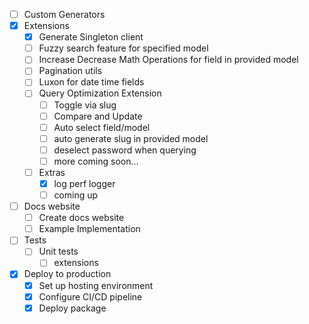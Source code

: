 - [ ] Custom Generators
- [x] Extensions
  - [x] Generate Singleton client
  - [ ] Fuzzy search feature for specified model
  - [ ] Increase Decrease Math Operations for field in provided model
  - [ ] Pagination utils
  - [ ] Luxon for date time fields
  - [ ] Query Optimization Extension
    - [ ] Toggle via slug
    - [ ] Compare and Update
    - [ ] Auto select field/model
    - [ ] auto generate slug in provided model
    - [ ] deselect password when querying
    - [ ] more coming soon...
  - [ ] Extras
    - [x] log perf logger
    - [ ] coming up
- [ ] Docs website
  - [ ] Create docs website
  - [ ] Example Implementation
- [ ] Tests
  - [ ] Unit tests
    - [ ] extensions
- [x] Deploy to production
  - [x] Set up hosting environment
  - [x] Configure CI/CD pipeline
  - [x] Deploy package
